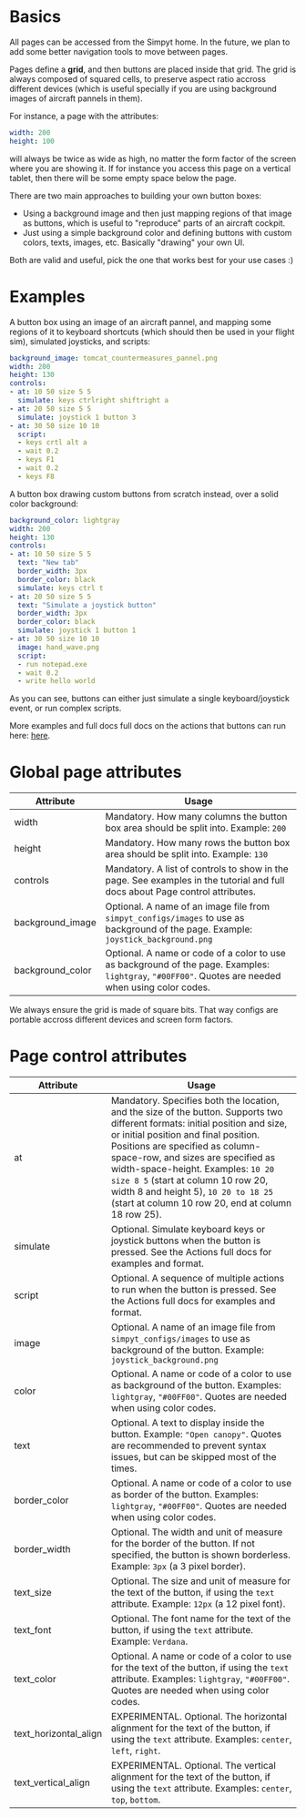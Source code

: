 # Basics

All pages can be accessed from the Simpyt home.
In the future, we plan to add some better navigation tools to move between pages.

Pages define a **grid**, and then buttons are placed inside that grid.
The grid is always composed of squared cells, to preserve aspect ratio accross different devices
(which is useful specially if you are using background images of aircraft pannels in them).

For instance, a page with the attributes:

```yaml
width: 200
height: 100
```

will always be twice as wide as high, no matter the form factor of the screen where you are showing it.
If for instance you access this page on a vertical tablet, then there will be some empty space below the page.

There are two main approaches to building your own button boxes:

- Using a background image and then just mapping regions of that image as buttons, which is useful to "reproduce" parts of an aircraft cockpit.
- Just using a simple background color and defining buttons with custom colors, texts, images, etc. Basically "drawing" your own UI.

Both are valid and useful, pick the one that works best for your use cases :)

# Examples

A button box using an image of an aircraft pannel, and mapping some regions of it to keyboard shortcuts (which should then be used in your flight sim), simulated joysticks, and scripts:

```yaml
background_image: tomcat_countermeasures_pannel.png
width: 200
height: 130
controls:
- at: 10 50 size 5 5
  simulate: keys ctrlright shiftright a
- at: 20 50 size 5 5
  simulate: joystick 1 button 3
- at: 30 50 size 10 10
  script:
  - keys crtl alt a
  - wait 0.2
  - keys F1
  - wait 0.2
  - keys F8
```

A button box drawing custom buttons from scratch instead, over a solid color background:

```yaml
background_color: lightgray
width: 200
height: 130
controls:
- at: 10 50 size 5 5
  text: "New tab"
  border_width: 3px
  border_color: black
  simulate: keys ctrl t
- at: 20 50 size 5 5
  text: "Simulate a joystick button"
  border_width: 3px
  border_color: black
  simulate: joystick 1 button 1
- at: 30 50 size 10 10
  image: hand_wave.png
  script:
  - run notepad.exe
  - wait 0.2
  - write hello world
```

As you can see, buttons can either just simulate a single keyboard/joystick event, or run complex scripts.

More examples and full docs full docs on the actions that buttons can run here: [here](https://github.com/fisadev/simpyt/blob/main/docs/actions.md).


# Global page attributes

| Attribute               | Usage                                                                                                        |
| ----------------------- | --------------------------------------------------------------------------------------------------------------------------------------------------- |
| width                   | Mandatory. How many columns the button box area should be split into. Example: `200`                                                                |
| height                  | Mandatory. How many rows the button box area should be split into. Example: `130`                                                                   |
| controls                | Mandatory. A list of controls to show in the page. See examples in the tutorial and full docs about Page control attributes.                        |
| background_image        | Optional. A name of an image file from `simpyt_configs/images` to use as background of the page. Example: `joystick_background.png`                 |
| background_color        | Optional. A name or code of a color to use as background of the page. Examples: `lightgray`, `"#00FF00"`. Quotes are needed when using color codes. |

We always ensure the grid is made of square bits. That way configs are portable accross different devices and screen form factors.

# Page control attributes

| Attribute               | Usage                                                                                                        |
| ----------------------- | ----------------------------------------------------------------------------------------------------------------------------------------------------------------------------------------------------------------------------------------------------------------------------------------------------------------------------------------------------------------------------------------------------------------------- |
| at                      | Mandatory. Specifies both the location, and the size of the button. Supports two different formats: initial position and size, or initial position and final position. Positions are specified as column-space-row, and sizes are specified as width-space-height. Examples: `10 20 size 8 5` (start at column 10 row 20, width 8 and height 5), `10 20 to 18 25` (start at column 10 row 20, end at column 18 row 25). |
| simulate                | Optional. Simulate keyboard keys or joystick buttons when the button is pressed. See the Actions full docs for examples and format.                                                                                                                                                                                                                                                                                     |
| script                  | Optional. A sequence of multiple actions to run when the button is pressed. See the Actions full docs for examples and format.                                                                                                                                                                                                                                                                                          |
| image                   | Optional. A name of an image file from `simpyt_configs/images` to use as background of the button. Example: `joystick_background.png`                                                                                                                                                                                                                                                                                   |
| color                   | Optional. A name or code of a color to use as background of the button. Examples: `lightgray`, `"#00FF00"`. Quotes are needed when using color codes.                                                                                                                                                                                                                                                                   |
| text                    | Optional. A text to display inside the button. Example: `"Open canopy"`. Quotes are recommended to prevent syntax issues, but can be skipped most of the times.                                                                                                                                                                                                                                                         |
| border_color            | Optional. A name or code of a color to use as border of the button. Examples: `lightgray`, `"#00FF00"`. Quotes are needed when using color codes.                                                                                                                                                                                                                                                                       |
| border_width            | Optional. The width and unit of measure for the border of the button. If not specified, the button is shown borderless. Example: `3px` (a 3 pixel border).                                                                                                                                                                                                                                                              |
| text_size               | Optional. The size and unit of measure for the text of the button, if using the `text` attribute. Example: `12px` (a 12 pixel font).                                                                                                                                                                                                                                                                                    |
| text_font               | Optional. The font name for the text of the button, if using the `text` attribute. Example: `Verdana`.                                                                                                                                                                                                                                                                                                                  |
| text_color              | Optional. A name or code of a color to use for the text of the button, if using the `text` attribute. Examples: `lightgray`, `"#00FF00"`. Quotes are needed when using color codes.                                                                                                                                                                                                                                     |
| text_horizontal_align   | EXPERIMENTAL. Optional. The horizontal alignment for the text of the button, if using the `text` attribute. Examples: `center`, `left`, `right`.                                                                                                                                                                                                                                                                        |
| text_vertical_align     | EXPERIMENTAL. Optional. The vertical alignment for the text of the button, if using the `text` attribute. Examples: `center`, `top`, `bottom`.                                                                                                                                                                                                                                                                          |
